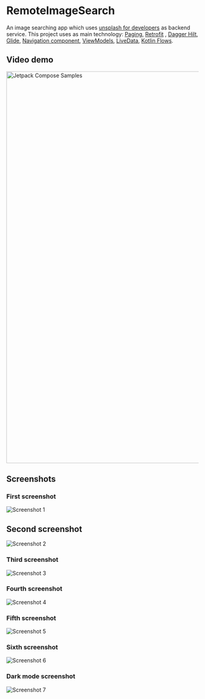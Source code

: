 # RemoteImageSearch

An image searching app which uses [unsplash for developers](https://api.unsplash.com/) as backend
service. This project uses as main
technology: [Paging](https://developer.android.com/topic/libraries/architecture/paging/v3-overview),
[Retrofit](https://square.github.io/retrofit/)
, [Dagger Hilt](https://developer.android.com/training/dependency-injection/hilt-android),
[Glide](https://github.com/bumptech/glide),
[Navigation component](https://developer.android.com/guide/navigation/navigation-getting-started),
[ViewModels](https://developer.android.com/topic/libraries/architecture/viewmodel),
[LiveData](https://developer.android.com/topic/libraries/architecture/livedata),
[Kotlin Flows](https://developer.android.com/kotlin/flow).

## Video demo

<!-- [Link to the mp4 video demo in the screenshots directory](/screenshots/device-2021-11-12-172727.mp4) -->
<img src="/screenshots/device-2021-11-12-172727.mp4" alt="Jetpack Compose Samples" width="1024" />

## Screenshots

### First screenshot

![Screenshot 1](/screenshots/device-2021-11-12-151237.png)

## Second screenshot

![Screenshot 2](/screenshots/device-2021-11-12-143839.png)

### Third screenshot

![Screenshot 3](/screenshots/device-2021-11-12-151222.png)

### Fourth screenshot

![Screenshot 4](/screenshots/device-2021-11-12-151138.png)

### Fifth screenshot

![Screenshot 5](/screenshots/device-2021-11-12-143904.png)

### Sixth screenshot

![Screenshot 6](/screenshots/device-2021-11-12-150341.png)

### Dark mode screenshot

![Screenshot 7](/screenshots/device-2021-11-12-143646.png)
